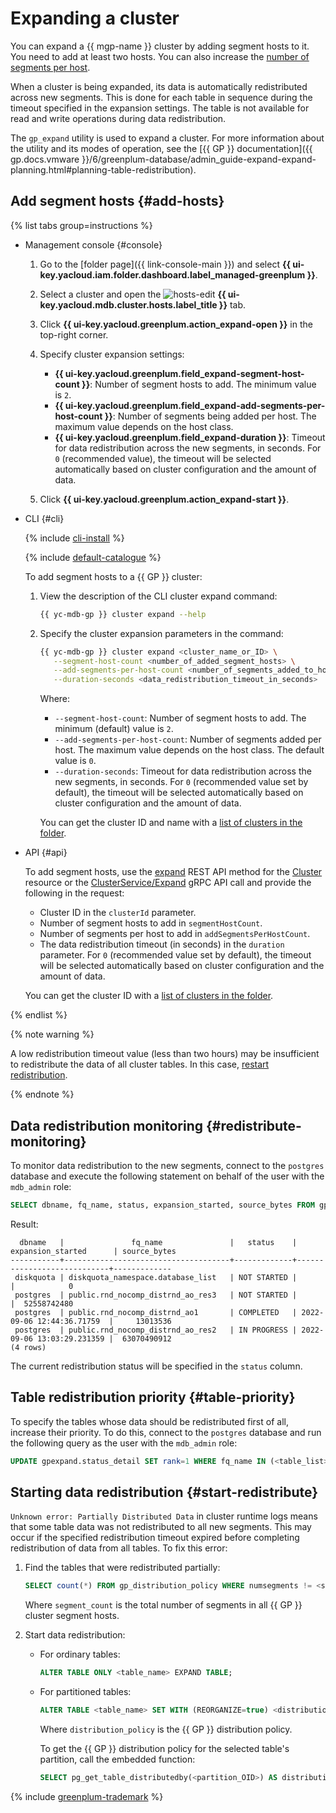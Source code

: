 # Expanding a cluster

You can expand a {{ mgp-name }} cluster by adding segment hosts to it. You need to add at least two hosts. You can also increase the [number of segments per host](../../concepts/index.md).

When a cluster is being expanded, its data is automatically redistributed across new segments. This is done for each table in sequence during the timeout specified in the expansion settings. The table is not available for read and write operations during data redistribution.

The `gp_expand` utility is used to expand a cluster. For more information about the utility and its modes of operation, see the [{{ GP }} documentation]({{ gp.docs.vmware }}/6/greenplum-database/admin_guide-expand-expand-planning.html#planning-table-redistribution).

## Add segment hosts {#add-hosts}

{% list tabs group=instructions %}

- Management console {#console}

   1. Go to the [folder page]({{ link-console-main }}) and select **{{ ui-key.yacloud.iam.folder.dashboard.label_managed-greenplum }}**.
   1. Select a cluster and open the ![hosts-edit](../../_assets/../../_assets/console-icons/cube.svg) **{{ ui-key.yacloud.mdb.cluster.hosts.label_title }}** tab.
   1. Click **{{ ui-key.yacloud.greenplum.action_expand-open }}** in the top-right corner.
   1. Specify cluster expansion settings:

      * **{{ ui-key.yacloud.greenplum.field_expand-segment-host-count }}**: Number of segment hosts to add. The minimum value is `2`.
      * **{{ ui-key.yacloud.greenplum.field_expand-add-segments-per-host-count }}**: Number of segments being added per host. The maximum value depends on the host class.
      * **{{ ui-key.yacloud.greenplum.field_expand-duration }}**: Timeout for data redistribution across the new segments, in seconds. For `0` (recommended value), the timeout will be selected automatically based on cluster configuration and the amount of data.
   1. Click **{{ ui-key.yacloud.greenplum.action_expand-start }}**.

- CLI {#cli}

   {% include [cli-install](../../../_includes/cli-install.md) %}

   {% include [default-catalogue](../../../_includes/default-catalogue.md) %}

   To add segment hosts to a {{ GP }} cluster:

   1. View the description of the CLI cluster expand command:

      ```bash
      {{ yc-mdb-gp }} cluster expand --help
      ```

   1. Specify the cluster expansion parameters in the command:

      ```bash
      {{ yc-mdb-gp }} cluster expand <cluster_name_or_ID> \
         --segment-host-count <number_of_added_segment_hosts> \
         --add-segments-per-host-count <number_of_segments_added_to_host> \
         --duration-seconds <data_redistribution_timeout_in_seconds>
      ```

      Where:

      * `--segment-host-count`: Number of segment hosts to add. The minimum (default) value is `2`.
      * `--add-segments-per-host-count`: Number of segments added per host. The maximum value depends on the host class. The default value is `0`.
      * `--duration-seconds`: Timeout for data redistribution across the new segments, in seconds. For `0` (recommended value set by default), the timeout will be selected automatically based on cluster configuration and the amount of data.

      You can get the cluster ID and name with a [list of clusters in the folder](../cluster-list.md#list-clusters).

- API {#api}

   To add segment hosts, use the [expand](../../api-ref/Cluster/expand.md) REST API method for the [Cluster](../../api-ref/Cluster/index.md) resource or the [ClusterService/Expand](../../api-ref/grpc/cluster_service.md#Expand) gRPC API call and provide the following in the request:

   * Cluster ID in the `clusterId` parameter.
   * Number of segment hosts to add in `segmentHostCount`.
   * Number of segments per host to add in `addSegmentsPerHostCount`.
   * The data redistribution timeout (in seconds) in the `duration` parameter. For `0` (recommended value set by default), the timeout will be selected automatically based on cluster configuration and the amount of data.

   You can get the cluster ID with a [list of clusters in the folder](../cluster-list.md#list-clusters).

{% endlist %}

{% note warning %}

A low redistribution timeout value (less than two hours) may be insufficient to redistribute the data of all cluster tables. In this case, [restart redistribution](#start-redistribute).

{% endnote %}

## Data redistribution monitoring {#redistribute-monitoring}

To monitor data redistribution to the new segments, connect to the `postgres` database and execute the following statement on behalf of the user with the `mdb_admin` role:

```sql
SELECT dbname, fq_name, status, expansion_started, source_bytes FROM gpexpand.status_detail;
```

Result:

```text
  dbname   |               fq_name               |   status    |     expansion_started      | source_bytes
-----------+-------------------------------------+-------------+----------------------------+-------------
 diskquota | diskquota_namespace.database_list   | NOT STARTED |                            |            0
 postgres  | public.rnd_nocomp_distrnd_ao_res3   | NOT STARTED |                            |  52558742480
 postgres  | public.rnd_nocomp_distrnd_ao1       | COMPLETED   | 2022-09-06 12:44:36.71759  |     13013536
 postgres  | public.rnd_nocomp_distrnd_ao_res2   | IN PROGRESS | 2022-09-06 13:03:29.231359 |  63070490912
(4 rows)
```

The current redistribution status will be specified in the `status` column.

## Table redistribution priority {#table-priority}

To specify the tables whose data should be redistributed first of all, increase their priority. To do this, connect to the `postgres` database and run the following query as the user with the `mdb_admin` role:

```sql
UPDATE gpexpand.status_detail SET rank=1 WHERE fq_name IN (<table_list>);
```

## Starting data redistribution {#start-redistribute}

`Unknown error: Partially Distributed Data` in cluster runtime logs means that some table data was not redistributed to all new segments. This may occur if the specified redistribution timeout expired before completing redistribution of data from all tables. To fix this error:

1. Find the tables that were redistributed partially:

   ```sql
   SELECT count(*) FROM gp_distribution_policy WHERE numsegments != <segment_count>;
   ```

   Where `segment_count` is the total number of segments in all {{ GP }} cluster segment hosts.

1. Start data redistribution:

   * For ordinary tables:

      ```sql
      ALTER TABLE ONLY <table_name> EXPAND TABLE;
      ```

   * For partitioned tables:

      ```sql
      ALTER TABLE <table_name> SET WITH (REORGANIZE=true) <distribution_policy>;
      ```

      Where `distribution_policy` is the {{ GP }} distribution policy.

      To get the {{ GP }} distribution policy for the selected table's partition, call the embedded function:

      ```sql
      SELECT pg_get_table_distributedby(<partition_OID>) AS distribution_policy;
      ```

{% include [greenplum-trademark](../../../_includes/mdb/mgp/trademark.md) %}

